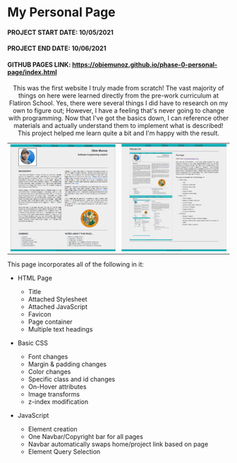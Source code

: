 # My Personal Page
#### PROJECT START DATE:	10/05/2021
#### PROJECT END DATE:	10/06/2021
#### GITHUB PAGES LINK: https://obiemunoz.github.io/phase-0-personal-page/index.html

<p align="center">This was the first website I truly made from scratch! The vast majority of things on here were learned directly from the pre-work curriculum at Flatiron School. Yes, there were several things I did have to research on my own to figure out; However, I have a feeling that's never going to change with programming. Now that I've got the basics down, I can reference other materials and actually understand them to implement what is described! This project helped me learn quite a bit and I'm happy with the result.</p>

<table align="center">
  <tr>
    <td><img src="./images/home-page.png" width="400"></td>
    <td><img src="./images/project-page.png" width="400"></td>
  </tr>
</table>

This page incorporates all of the following in it:
- HTML Page
  - Title
  - Attached Stylesheet
  - Attached JavaScript
  - Favicon
  - Page container
  - Multiple text headings

- Basic CSS
  - Font changes
  - Margin & padding changes
  - Color changes
  - Specific class and id changes
  - On-Hover attributes
  - Image transforms
  - z-index modification

- JavaScript
  - Element creation
  - One Navbar/Copyright bar for all pages
  - Navbar automatically swaps home/project link based on page
  - Element Query Selection

